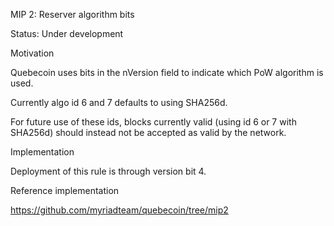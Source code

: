 MIP 2: Reserver algorithm bits

Status: Under development



Motivation


Quebecoin uses bits in the nVersion field to indicate
which PoW algorithm is used.

Currently algo id 6 and 7 defaults to using SHA256d.

For future use of these ids, blocks currently valid
(using id 6 or 7 with SHA256d) should instead not 
be accepted as valid by the network. 



Implementation

Deployment of this rule is through version bit 4.



Reference implementation

https://github.com/myriadteam/quebecoin/tree/mip2
